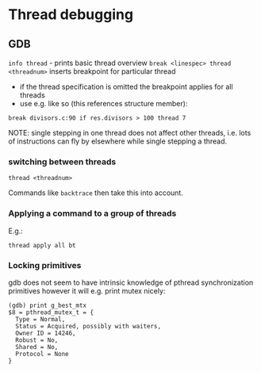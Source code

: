 
# Thread debugging

## GDB

`info thread` - prints basic thread overview
`break <linespec> thread <threadnum>` inserts breakpoint for particular thread
  - if the thread specification is omitted the breakpoint applies for
    all threads
  - use e.g. like so (this references structure member):
```
break divisors.c:90 if res.divisors > 100 thread 7
```

NOTE: single stepping in one thread does not affect other threads, i.e.
lots of instructions can fly by elsewhere while single stepping a thread.

### switching between threads

`thread <threadnum>`

Commands like `backtrace` then take this into account.

### Applying a command to a group of threads

E.g.:
```
thread apply all bt
```

### Locking primitives

gdb does not seem to have intrinsic knowledge of pthread synchronization primitives however it will e.g. print mutex nicely:

```
(gdb) print g_best_mtx 
$8 = pthread_mutex_t = {
  Type = Normal,
  Status = Acquired, possibly with waiters,
  Owner ID = 14246,
  Robust = No,
  Shared = No,
  Protocol = None
}
```
